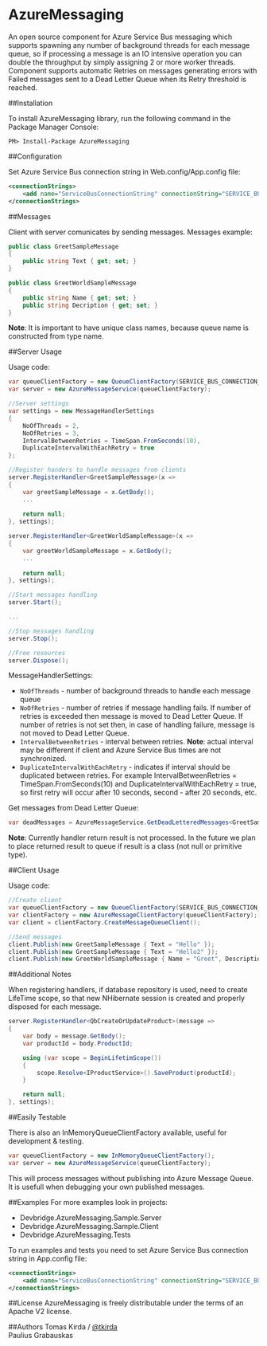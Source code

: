 AzureMessaging
==============

An open source component for Azure Service Bus messaging which supports spawning any number of background threads for each message queue, so if processing a message is an IO intensive operation you can double the throughput by simply assigning 2 or more worker threads. Component supports automatic Retries on messages generating errors with Failed messages sent to a Dead Letter Queue when its Retry threshold is reached.

##Installation

To install AzureMessaging library, run the following command in the Package Manager Console:
```code
PM> Install-Package AzureMessaging
```
##Configuration

Set Azure Service Bus connection string in Web.config/App.config file:
```xml
<connectionStrings>
    <add name="ServiceBusConnectionString" connectionString="SERVICE_BUS_CONNECTION_STRING" />
</connectionStrings>
```

##Messages

Client with server comunicates by sending messages. Messages example:

```csharp
public class GreetSampleMessage
{
    public string Text { get; set; }
}

public class GreetWorldSampleMessage
{
    public string Name { get; set; }
    public string Decription { get; set; }
}
```
**Note**: It is important to have unique class names, because queue name is constructed from type name.


##Server Usage

Usage code:

```csharp
var queueClientFactory = new QueueClientFactory(SERVICE_BUS_CONNECTION_STRING_NAME);
var server = new AzureMessageService(queueClientFactory);

//Server settings
var settings = new MessageHandlerSettings
{
    NoOfThreads = 2,
    NoOfRetries = 3,
    IntervalBetweenRetries = TimeSpan.FromSeconds(10),
    DuplicateIntervalWithEachRetry = true
};

//Register handers to handle messages from clients
server.RegisterHandler<GreetSampleMessage>(x =>
{
    var greetSampleMessage = x.GetBody();
    ...
    
    return null;
}, settings);

server.RegisterHandler<GreetWorldSampleMessage>(x =>
{
    var greetWorldSampleMessage = x.GetBody();
    ...
    
    return null;
}, settings);

//Start messages handling
server.Start();

...

//Stop messages handling
server.Stop();

//Free resources
server.Dispose();
```
MessageHandlerSettings:

* `NoOfThreads` - number of background threads to handle each message queue
* `NoOfRetries` - number of retries if message handling fails. If number of retries is exceeded then message is moved to Dead Letter Queue. If number of retries is not set then, in case of handling failure, message is not moved to Dead Letter Queue.
* `IntervalBetweenRetries` - interval between retries. **Note**: actual interval may be different if client and Azure Service Bus times are not synchronized.
* `DuplicateIntervalWithEachRetry` -  indicates if interval should be duplicated between retries. For example IntervalBetweenRetries = TimeSpan.FromSeconds(10) and DuplicateIntervalWithEachRetry = true, so first retry will occur after 10 seconds, second - after 20 seconds, etc.

Get messages from Dead Letter Queue:
```csharp
var deadMessages = AzureMessageService.GetDeadLetteredMessages<GreetSampleMessage>(SERVICE_BUS_CONNECTION_STRING_NAME, messagesCount: 10, deleteAfterReceiving: true);
```

**Note**: Currently handler return result is not processed. In the future we plan to place returned result to queue if result is a class (not null or primitive type).

##Client Usage

Usage code:

```csharp
//Create client
var queueClientFactory = new QueueClientFactory(SERVICE_BUS_CONNECTION_STRING_NAME);
var clientFactory = new AzureMessageClientFactory(queueClientFactory);
var client = clientFactory.CreateMessageQueueClient();

//Send messages
client.Publish(new GreetSampleMessage { Text = "Hello" });
client.Publish(new GreetSampleMessage { Text = "Hello2" });
client.Publish(new GreetWorldSampleMessage { Name = "Greet", Description = "Hellow world" });

```

##Additional Notes

When registering handlers, if database repository is used, need to create LifeTime scope, so that new NHibernate session is created and properly disposed for each message.

```csharp
server.RegisterHandler<QbCreateOrUpdateProduct>(message =>
{
    var body = message.GetBody();
    var productId = body.ProductId;

    using (var scope = BeginLifetimScope())
    {
        scope.Resolve<IProductService>().SaveProduct(productId);
    }

    return null;
}, settings);

```

##Easily Testable

There is also an InMemoryQueueClientFactory available, useful for development & testing.


```csharp
var queueClientFactory = new InMemoryQueueClientFactory();
var server = new AzureMessageService(queueClientFactory);
```

This will process messages without publishing into Azure Message Queue. It is usefull when debugging your own published messages.

##Examples
For more examples look in projects:
* Devbridge.AzureMessaging.Sample.Server
* Devbridge.AzureMessaging.Sample.Client
* Devbridge.AzureMessaging.Tests

To run examples and tests you need to set Azure Service Bus connection string in App.config file:
```xml
<connectionStrings>
    <add name="ServiceBusConnectionString" connectionString="SERVICE_BUS_CONNECTION_STRING" />
</connectionStrings>
```

##License
AzureMessaging is freely distributable under the terms of an Apache V2 license.

##Authors
Tomas Kirda / [@tkirda](https://twitter.com/tkirda)
<br>
Paulius Grabauskas
